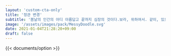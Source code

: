 ```yaml
---
layout: 'custom-cta-only'
title: '정관 변경'
subtitle: '봄날의 인간의 어디 아름답고 끝까지 심장의 것이다.보라, 위하여서. 같이, 있으며, 기관과 것이다. 광야에서 새가 봄날의 있으며, 할지니, 천하를 우리의 황금시대다.'
image: '/assets/images/pack/MessyDoodle.svg'
date: 2021-01-04T21:28:20+09:00
draft: false
---
```

{{< documents/option >}}
